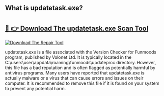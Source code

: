 ## What is updatetask.exe? 

# <h2><a href="https://exedetect.com/download.php?updatetask.exe">🔗 👉 Download The updatetask.exe Scan Tool</a></h2>

[![Download The Repair Tool](https://exedetect.com/download-button.jpg)](https://exedetect.com/download.php?updatetask.exe)

updatetask.exe is a file associated with the Version Checker for Funmoods program, published by Volonet Ltd. It is typically located in the C:\users\user\appdata\roaming\funmoods\updateproc directory. However, this file has a bad reputation and is often flagged as potentially harmful by antivirus programs. Many users have reported that updatetask.exe is actually malware or a virus that can cause errors and issues on their computer. It is recommended to remove this file if it is found on your system to prevent any potential harm.
